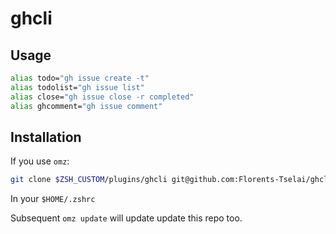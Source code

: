 # ghcli

## Usage 

```bash
alias todo="gh issue create -t"
alias todolist="gh issue list"
alias close="gh issue close -r completed"
alias ghcomment="gh issue comment"
```

## Installation

If you use `omz`:

```bash
git clone $ZSH_CUSTOM/plugins/ghcli git@github.com:Florents-Tselai/ghcli.git
```

In your `$HOME/.zshrc`

Subsequent `omz update` will update update this repo too.